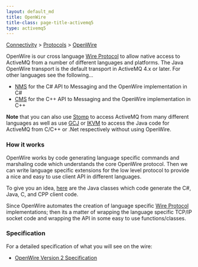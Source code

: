 ```yaml
---
layout: default_md
title: OpenWire 
title-class: page-title-activemq5
type: activemq5
---
```


[Connectivity](connectivity) > [Protocols](protocols) > [OpenWire](openwire)


OpenWire is our cross language [Wire Protocol](wire-protocol) to allow native access to ActiveMQ from a number of different languages and platforms. The Java OpenWire transport is the default transport in ActiveMQ 4.x or later. For other languages see the following...

*   [NMS](components/nms/) for the C# API to Messaging and the OpenWire implementation in C#
*   [CMS](components/cms) for the C++ API to Messaging and the OpenWire implementation in C++

**Note** that you can also use [Stomp](stomp) to access ActiveMQ from many different languages as well as use [GCJ](how-do-i-access-activemq-from-c) or [IKVM](http://activemq.apache.org/nms/) to access the Java code for ActiveMQ from C/C++ or .Net respectively without using OpenWire.

### How it works

OpenWire works by code generating language specific commands and marshaling code which understands the core OpenWire protocol. Then we can write language specific extensions for the low level protocol to provide a nice and easy to use client API in different languages.

To give you an idea, [here](https://svn.apache.org/repos/asf/activemq/trunk/activemq-openwire-generator/src/main/java/org/apache/activemq/openwire/tool/) are the Java classes which code generate the C#, Java, C, and CPP client code.

Since OpenWire automates the creation of language specific [Wire Protocol](wire-protocol) implementations; then its a matter of wrapping the language specific TCP/IP socket code and wrapping the API in some easy to use functions/classes.

### Specification

For a detailed specification of what you will see on the wire:

*   [OpenWire Version 2 Specification](openwire-version-2-specification)

